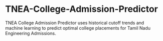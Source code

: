 # TNEA-College-Admission-Predictor
TNEA College Admission Predictor uses historical cutoff trends and machine learning to predict optimal college placements for Tamil Nadu Engineering Admissions.
